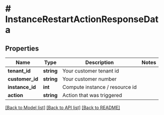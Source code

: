 # # InstanceRestartActionResponseData

## Properties

Name | Type | Description | Notes
------------ | ------------- | ------------- | -------------
**tenant_id** | **string** | Your customer tenant id |
**customer_id** | **string** | Your customer number |
**instance_id** | **int** | Compute instance / resource id |
**action** | **string** | Action that was triggered |

[[Back to Model list]](../../README.md#models) [[Back to API list]](../../README.md#endpoints) [[Back to README]](../../README.md)
